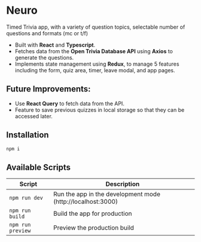 # Neuro

Timed Trivia app, with a variety of question topics, selectable number of questions and formats (mc or t/f)

- Built with **React** and **Typescript**.
- Fetches data from the **Open Trivia Database API** using **Axios** to generate the questions.
- Implements state management using **Redux**, to manage 5 features including the form, quiz area, timer, leave modal, and app pages.

## Future Improvements:

- Use **React Query** to fetch data from the API.
- Feature to save previous quizzes in local storage so that they can be accessed later.

## Installation

```bash
npm i
```

## Available Scripts

| Script            | Description                                                 |
| ----------------- | ----------------------------------------------------------- |
| `npm run dev`     | Run the app in the development mode (http://localhost:3000) |
| `npm run build`   | Build the app for production                                |
| `npm run preview` | Preview the production build                                |

<!-- CI = npm run build -->
